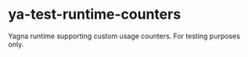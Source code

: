 # ya-test-runtime-counters

Yagna runtime supporting custom usage counters. For testing purposes only.
